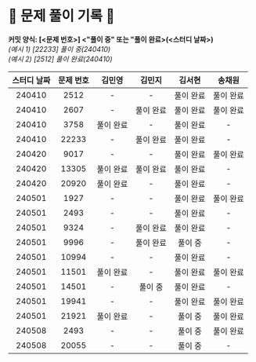 # 💚 문제 풀이 기록 💚

**커밋 양식: [<문제 번호>] <"풀이 중" 또는 "풀이 완료>(<스터디 날짜>)**  
_(예시 1) [22233] 풀이 중(240410)_  
_(예시 2) [2512] 풀이 완료(240410)_

| **스터디 날짜** | **문제 번호** | **김민영** | **김민지** | **김서현** | **송채원** |
| :-------------: | :-----------: | :--------: | :--------: | :--------: | :--------: |
|240410|2512|-|-|풀이 완료|풀이 완료|
|240410|2607|-|풀이 완료|풀이 완료|풀이 완료|
|240410|3758|풀이 완료|-|풀이 완료|-|
|240410|22233|-|풀이 완료|풀이 완료|-|
|240420|9017|-|-|풀이 완료|풀이 완료|
|240420|13305|풀이 완료|풀이 완료|풀이 완료|-|
|240420|20920|풀이 완료|-|풀이 완료|-|
|240501|1927|-|-|풀이 완료|풀이 완료|
|240501|2493|-|-|풀이 완료|-|
|240501|9324|-|풀이 완료|풀이 완료|-|
|240501|9996|-|풀이 완료|풀이 중|-|
|240501|10994|-|-|풀이 완료|-|
|240501|11501|풀이 완료|-|풀이 완료|풀이 완료|
|240501|14501|-|풀이 중|풀이 완료|-|
|240501|19941|-|-|풀이 완료|풀이 완료|
|240501|21921|풀이 완료|-|풀이 중|풀이 완료|
|240508|2493|-|-|풀이 중|풀이 완료|
|240508|20055|-|-|풀이 중|-|
